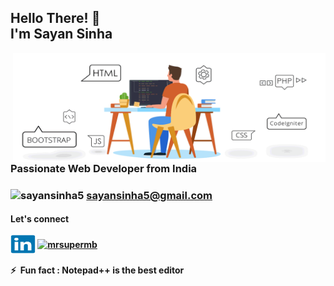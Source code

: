<h2 align="left">Hello There! 👋 <br />I'm Sayan Sinha</h2>
<img align="right" src="images/website.gif" width="500" height="175" />

<h3 align="left">
  Passionate Web Developer from India
</h3>

<h3 align="left">
   <img src="https://cdn.jsdelivr.net/npm/simple-icons@3.0.1/icons/gmail.svg" alt="sayansinha5" height="14" width="20" />
  <a href="mailto:sayansinha5@gmail.com">
  sayansinha5@gmail.com</a>
 </h3>

<h4 align="left">
  Let's connect<br /><br />
<a href="https://linkedin.com/in/sayansinha5" target="blank"><img align="center" src="https://raw.githubusercontent.com/devicons/devicon/master/icons/linkedin/linkedin-original.svg" alt="Linked In" height="30" width="40" target="_blank" /></a>
<a href="https://instagram.com/mrsupermb" target="blank"><img align="center" src="https://cdn.jsdelivr.net/npm/simple-icons@3.0.1/icons/instagram.svg" alt="mrsupermb" height="30" width="40" target="_blank" /></a>
  <br /><br />
⚡ &nbsp;Fun fact : Notepad++ is the best editor<br />
</h4>

